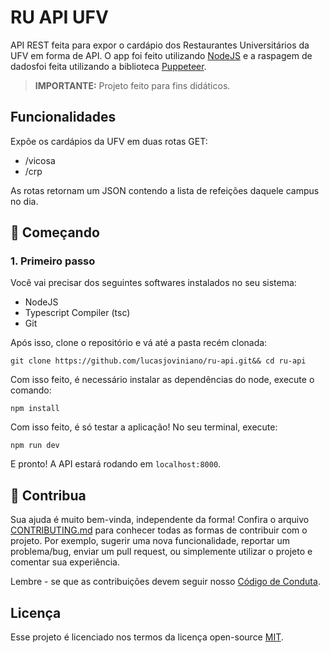 # RU API UFV

API REST feita para expor o cardápio dos Restaurantes Universitários da UFV em forma de API. O app foi feito utilizando [NodeJS](https://nodejs.org/en/) e a raspagem de dadosfoi feita utilizando a biblioteca [Puppeteer](https://github.com/puppeteer/puppeteer).

> **IMPORTANTE:** Projeto feito para fins didáticos.

## Funcionalidades

Expõe os cardápios da UFV em duas rotas GET:
- /vicosa
- /crp

As rotas retornam um JSON contendo a lista de refeições daquele campus no dia.

## 🚀 Começando

### 1. Primeiro passo

Você vai precisar dos seguintes softwares instalados no seu sistema:
- NodeJS
- Typescript Compiler (tsc)
- Git

Após isso, clone o repositório e vá até a pasta recém clonada:

```
git clone https://github.com/lucasjoviniano/ru-api.git&& cd ru-api
```

Com isso feito, é necessário instalar as dependências do node, execute o comando:

```
npm install
```

Com isso feito, é só testar a aplicação! No seu terminal, execute:

```
npm run dev
```

E pronto! A API estará rodando em `localhost:8000`.

## 🤝 Contribua

Sua ajuda é muito bem-vinda, independente da forma! Confira o arquivo [CONTRIBUTING.md](CONTRIBUTING.md) para conhecer todas as formas de contribuir com o projeto. Por exemplo, sugerir uma nova funcionalidade, reportar um problema/bug, enviar um pull request, ou simplemente utilizar o projeto e comentar sua experiência.

Lembre - se que as contribuições devem seguir nosso [Código de Conduta](CODE_OF_CONDUCT.md).

## Licença

Esse projeto é licenciado nos termos da licença open-source [MIT](https://choosealicense.com/licenses/mit).
